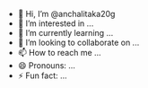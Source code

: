- 👋 Hi, I’m @anchalitaka20g
- 👀 I’m interested in ...
- 🌱 I’m currently learning ...
- 💞️ I’m looking to collaborate on ...
- 📫 How to reach me ...
- 😄 Pronouns: ...
- ⚡ Fun fact: ...

<!---
anchalitaka20g/anchalitaka20g is a ✨ special ✨ repository because its `README.md` (this file) appears on your GitHub profile.
You can click the Preview link to take a look at your changes.
--->
